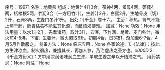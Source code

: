 序号：19971
名称：地黄煎
组成：地黄汁4升3合，茯神4两，知母4两，萎蕤4两，栝楼根5两，竹沥3合（一方用竹叶），生姜汁2升，白蜜2升，生地骨皮（切）2升，石膏8两，生麦门冬汁1升。
出处：《千金》卷十六。
主治：积热。肾气不能上蒸于肺，肺胃枯槁不能滋其化源，而致烦渴便难。
加减：None
功效：None
用法用量：以水1斗2升，先煮诸药，取汁3升，去滓，下竹沥、地黄、麦门冬汁，微火煎4-5沸，下蜜、生姜汁，微火煎取6升。初服4合，日3夜1，渐加至6-7合。4月5月作散服之。
制备方法：None
临床应用：None
各家论述：1.《法律》：按此方生津凉血，制火彻热，兼擅其长，再加人参，乃治虚热之圣方也。_x000D_
2.《千金方衍义》：方中用凉润诸味润血生津，单取生姜之辛以开结滞之气。
用药禁忌：None
附注：None
